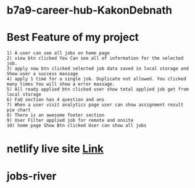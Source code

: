 # b7a9-career-hub-KakonDebnath

# Best Feature of my project
    1) A user can see all jobs on home page
    2) view btn clicked You Can see all of information for the selected job.
    3) apply now btn clicked selected job data saved in local storage and Show user a success massage
    4) apply 1 time for a single job. Duplicate not allowed. You clicked many times You will show a error massage.
    5) All ready applied btn clicked user show total applied job get from local storage
    6) FaQ section has 4 question and ans
    7) When a user visit analytics page user can show assignment result pie chart 
    8) There is an awesome footer section
    9) User Filter applied job for remote and onsite
    10) home page Show Btn clicked User can show all jobs
     

# netlify live site [Link](https://cool-selkie-416f56.netlify.app/)
# jobs-river
